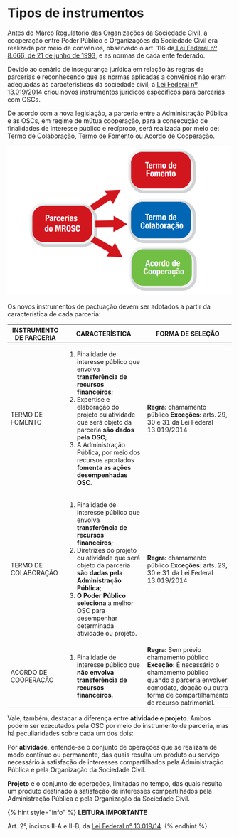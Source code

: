# Tipos de instrumentos

Antes do Marco Regulatório das Organizações da Sociedade Civil, a cooperação entre Poder Público e Organizações da Sociedade Civil era realizada por meio de convênios, observado o art. 116 da[ Lei Federal nº 8.666, de 21 de junho de 1993](http://www.planalto.gov.br/ccivil\_03/Leis/L8666compilado.htm), e as normas de cada ente federado.

Devido ao cenário de insegurança jurídica em relação às regras de parcerias e reconhecendo que as normas aplicadas a convênios não eram adequadas às características da sociedade civil, a [Lei Federal nº 13.019/2014](http://www.planalto.gov.br/CCIVIL\_03/\_Ato2011-2014/2014/Lei/L13019compilado.htm) criou novos instrumentos jurídicos específicos para parcerias com OSCs.

De acordo com a nova legislação, a parceria entre a Administração Pública e as OSCs, em regime de mútua cooperação, para a consecução de finalidades de interesse público e recíproco, será realizada por meio de: Termo de Colaboração, Termo de Fomento ou Acordo de Cooperação.

![](<../../.gitbook/assets/image (408).png>)

Os novos instrumentos de pactuação devem ser adotados a partir da característica de cada parceria:

| INSTRUMENTO DE PARCERIA | CARACTERÍSTICA                                                                                                                                                                                                                                                                                                                                                         | FORMA DE SELEÇÃO                                                                                                                                                                               |
| ----------------------- | ---------------------------------------------------------------------------------------------------------------------------------------------------------------------------------------------------------------------------------------------------------------------------------------------------------------------------------------------------------------------- | ---------------------------------------------------------------------------------------------------------------------------------------------------------------------------------------------- |
| TERMO DE FOMENTO        | <ol><li>Finalidade de interesse público que envolva <strong>transferência de recursos financeiros</strong>;</li><li>Expertise e elaboração do projeto ou atividade que será objeto da parceria <strong>são dados pela OSC</strong>;</li><li>A Administração Pública, por meio dos recursos aportados <strong>fomenta as ações desempenhadas OSC</strong>.</li></ol>    | **Regra:** chamamento público **Exceções:** arts. 29, 30 e 31 da Lei Federal 13.019/2014                                                                                                       |
| TERMO DE COLABORAÇÃO    | <ol><li>Finalidade de interesse público que envolva <strong>transferência de recursos financeiros</strong>;</li><li>Diretrizes do projeto ou atividade que será objeto da parceria <strong>são dadas pela Administração Pública</strong>;</li><li><strong>O Poder Público seleciona</strong> a melhor OSC para desempenhar determinada atividade ou projeto.</li></ol> | **Regra:** chamamento público **Exceções:** arts. 29, 30 e 31 da Lei Federal 13.019/2014                                                                                                       |
| ACORDO DE COOPERAÇÃO    | <ol><li>Finalidade de interesse público que <strong>não envolva transferência de recursos financeiros.</strong></li></ol>                                                                                                                                                                                                                                              | **Regra:** Sem prévio chamamento público **Exceção:** É necessário o chamamento público quando a parceria envolver comodato, doação ou outra forma de compartilhamento de recurso patrimonial. |

Vale, também, destacar a diferença entre **atividade e projeto**. Ambos podem ser executados pela OSC por meio do instrumento de parceria, mas há peculiaridades sobre cada um dos dois:

Por **atividade**, entende-se o conjunto de operações que se realizam de modo contínuo ou permanente, das quais resulta um produto ou serviço necessário à satisfação de interesses compartilhados pela Administração Pública e pela Organização da Sociedade Civil.&#x20;

**Projeto** é o conjunto de operações, limitadas no tempo, das quais resulta um produto destinado à satisfação de interesses compartilhados pela Administração Pública e pela Organização da Sociedade Civil.

{% hint style="info" %}
**LEITURA IMPORTANTE**

Art. 2°, incisos II-A e II-B, da [Lei Federal n° 13.019/14](http://www.planalto.gov.br/CCIVIL\_03/\_Ato2011-2014/2014/Lei/L13019compilado.htm).
{% endhint %}
